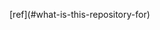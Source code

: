 [ref](#<warning descr="Cannot resolve anchor #what-is-this-repository-for">what-is-this-repository-for</warning>)